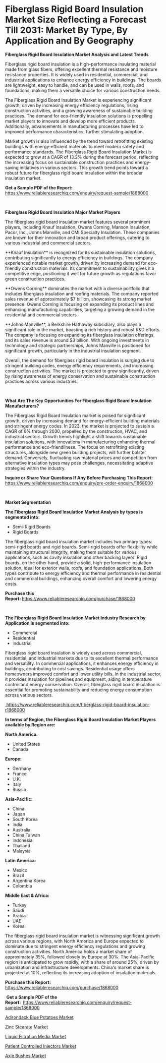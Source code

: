 <p><h1>Fiberglass Rigid Board Insulation Market Size Reflecting a Forecast Till 2031: Market By Type, By Application and By Geography</h1></p><p><strong>Fiberglass Rigid Board Insulation Market Analysis and Latest Trends</strong></p>
<p><p>Fiberglass rigid board insulation is a high-performance insulating material made from glass fibers, offering excellent thermal resistance and moisture resistance properties. It is widely used in residential, commercial, and industrial applications to enhance energy efficiency in buildings. The boards are lightweight, easy to handle, and can be used in walls, roofs, and foundations, making them a versatile choice for various construction needs.</p><p>The Fiberglass Rigid Board Insulation Market is experiencing significant growth, driven by increasing energy efficiency regulations, rising construction activities, and a growing awareness of sustainable building practices. The demand for eco-friendly insulation solutions is propelling market players to innovate and develop more efficient products. Additionally, advancements in manufacturing processes have led to improved performance characteristics, further stimulating adoption.</p><p>Market growth is also influenced by the trend toward retrofitting existing buildings with energy-efficient materials to meet modern safety and performance standards. The Fiberglass Rigid Board Insulation Market is expected to grow at a CAGR of 13.2% during the forecast period, reflecting the increasing focus on sustainable construction practices and energy-saving initiatives in various sectors. This growth trend points toward a robust future for fiberglass rigid board insulation within the broader insulation market.</p></p>
<p><strong>Get a Sample PDF of the Report:&nbsp;</strong> <a href="https://www.reliableresearchiq.com/enquiry/request-sample/1868000?utm_campaign=1117&utm_medium=2&utm_source=Github&utm_content=ia&utm_term=11112024&utm_id=fiberglass-rigid-board-insulation">https://www.reliableresearchiq.com/enquiry/request-sample/1868000</a></p>
<p>&nbsp;</p>
<p><strong>Fiberglass Rigid Board Insulation Major Market Players</strong></p>
<p><p>The fiberglass rigid board insulation market features several prominent players, including Knauf Insulation, Owens Corning, Manson Insulation, Pacor, Inc., Johns Manville, and CMI Specialty Insulation. These companies are known for their innovation and broad product offerings, catering to various industrial and commercial sectors.</p><p>**Knauf Insulation** is recognized for its sustainable insulation solutions, contributing significantly to energy efficiency in buildings. The company experienced notable market growth, driven by increasing demand for eco-friendly construction materials. Its commitment to sustainability gives it a competitive edge, positioning it well for future growth as regulations favor green construction practices.</p><p>**Owens Corning** dominates the market with a diverse portfolio that includes fiberglass insulation and roofing materials. The company reported sales revenue of approximately $7 billion, showcasing its strong market presence. Owens Corning is focusing on expanding its product lines and enhancing manufacturing capabilities, targeting a growing demand in the residential and commercial sectors.</p><p>**Johns Manville**, a Berkshire Hathaway subsidiary, also plays a significant role in the market, boasting a rich history and robust R&D efforts. The company is focusing on expanding its fiberglass insulation offerings, and its sales revenue is around $3 billion. With ongoing investments in technology and strategic partnerships, Johns Manville is positioned for significant growth, particularly in the industrial insulation segment.</p><p>Overall, the demand for fiberglass rigid board insulation is surging due to stringent building codes, energy efficiency requirements, and increasing construction activities. The market is projected to grow significantly, driven by rising awareness of energy conservation and sustainable construction practices across various industries.</p></p>
<p>&nbsp;</p>
<p><strong>What Are The Key Opportunities For Fiberglass Rigid Board Insulation Manufacturers?</strong></p>
<p><p>The Fiberglass Rigid Board Insulation market is poised for significant growth, driven by increasing demand for energy-efficient building materials and stringent energy codes. In 2023, the market is projected to sustain a CAGR of 6% through 2030, propelled by the construction, HVAC, and industrial sectors. Growth trends highlight a shift towards sustainable insulation solutions, with innovations in manufacturing enhancing thermal performance and eco-friendliness. The focus on retrofitting existing structures, alongside new green building projects, will further bolster demand. Conversely, fluctuating raw material prices and competition from alternative insulation types may pose challenges, necessitating adaptive strategies within the industry.</p></p>
<p><strong>Inquire or Share Your Questions If Any Before Purchasing This Report:</strong> <a href="https://www.reliableresearchiq.com/enquiry/pre-order-enquiry/1868000?utm_campaign=1117&utm_medium=2&utm_source=Github&utm_content=ia&utm_term=11112024&utm_id=fiberglass-rigid-board-insulation">https://www.reliableresearchiq.com/enquiry/pre-order-enquiry/1868000</a></p>
<p>&nbsp;</p>
<p><strong>Market Segmentation</strong></p>
<p><strong>The Fiberglass Rigid Board Insulation Market Analysis by types is segmented into:</strong></p>
<p><ul><li>Semi-Rigid Boards</li><li>Rigid Boards</li></ul></p>
<p><p>The fiberglass rigid board insulation market includes two primary types: semi-rigid boards and rigid boards. Semi-rigid boards offer flexibility while maintaining structural integrity, making them suitable for various applications, such as cavity insulation and other backing layers. Rigid boards, on the other hand, provide a solid, high-performance insulation solution, ideal for exterior walls, roofs, and foundation applications. Both types contribute to energy efficiency and thermal performance in residential and commercial buildings, enhancing overall comfort and lowering energy costs.</p></p>
<p><strong>Purchase this Report:&nbsp;</strong><a href="https://www.reliableresearchiq.com/purchase/1868000?utm_campaign=1117&utm_medium=2&utm_source=Github&utm_content=ia&utm_term=11112024&utm_id=fiberglass-rigid-board-insulation">https://www.reliableresearchiq.com/purchase/1868000</a></p>
<p>&nbsp;</p>
<p><strong>The Fiberglass Rigid Board Insulation Market Industry Research by Application is segmented into:</strong></p>
<p><ul><li>Commercial</li><li>Residential</li><li>Industrial</li></ul></p>
<p><p>Fiberglass rigid board insulation is widely used across commercial, residential, and industrial markets due to its excellent thermal performance and versatility. In commercial applications, it enhances energy efficiency in buildings, contributing to cost savings. Residential usage offers homeowners improved comfort and lower utility bills. In the industrial sector, it provides insulation for pipelines and equipment, aiding in temperature control and energy conservation. Overall, fiberglass rigid board insulation is essential for promoting sustainability and reducing energy consumption across various sectors.</p></p>
<p><a href="https://www.reliableresearchiq.com/fiberglass-rigid-board-insulation-r1868000?utm_campaign=1117&utm_medium=2&utm_source=Github&utm_content=ia&utm_term=11112024&utm_id=fiberglass-rigid-board-insulation">&nbsp;https://www.reliableresearchiq.com/fiberglass-rigid-board-insulation-r1868000</a></p>
<p><strong>In terms of Region, the Fiberglass Rigid Board Insulation Market Players available by Region are:</strong></p>
<p>
    <p> <strong> North America: </strong>
        <ul>
            <li>United States</li>
            <li>Canada</li>
        </ul>
        </p> 
    <p> <strong> Europe: </strong>
        <ul>
            <li>Germany</li>
            <li>France</li>
            <li>U.K.</li>
            <li>Italy</li>
            <li>Russia</li>
        </ul>
        </p> 
    <p> <strong> Asia-Pacific: </strong>
        <ul>
            <li>China</li>
            <li>Japan</li>
            <li>South Korea</li>
            <li>India</li>
            <li>Australia</li>
            <li>China Taiwan</li>
            <li>Indonesia</li>
            <li>Thailand</li>
            <li>Malaysia</li>
        </ul>
        </p> 
    <p> <strong> Latin America: </strong>
        <ul>
            <li>Mexico</li>
            <li>Brazil</li>
            <li>Argentina Korea</li>
            <li>Colombia</li>
        </ul>
        </p> 
    <p> <strong> Middle East & Africa: </strong>
        <ul>
            <li>Turkey</li>
            <li>Saudi</li>
            <li>Arabia</li>
            <li>UAE</li>
            <li>Korea</li>
        </ul>
    </p>
    </p>
<p><p>The fiberglass rigid board insulation market is witnessing significant growth across various regions, with North America and Europe expected to dominate due to stringent energy efficiency regulations and growing construction activities. North America holds a market share of approximately 35%, followed closely by Europe at 30%. The Asia-Pacific region is anticipated to grow rapidly, with a share of around 25%, driven by urbanization and infrastructure developments. China's market share is projected at 10%, reflecting its increasing adoption of insulation materials.</p></p>
<p><strong>Purchase this Report: </strong><a href="https://www.reliableresearchiq.com/purchase/1868000?utm_campaign=1117&utm_medium=2&utm_source=Github&utm_content=ia&utm_term=11112024&utm_id=fiberglass-rigid-board-insulation">https://www.reliableresearchiq.com/purchase/1868000</a></p>
<p>&nbsp;<strong>Get a Sample PDF of the Report:&nbsp;&nbsp;</strong><a href="https://www.reliableresearchiq.com/enquiry/request-sample/1868000?utm_campaign=1117&utm_medium=2&utm_source=Github&utm_content=ia&utm_term=11112024&utm_id=fiberglass-rigid-board-insulation">https://www.reliableresearchiq.com/enquiry/request-sample/1868000</a></p>
<p><strong></strong></p>
<p><p><a href="https://www.linkedin.com/pulse/adirondack-blue-potatoes-market-maturity-analysis-regional-k47hf?utm_campaign=1117&utm_medium=2&utm_source=Github&utm_content=ia&utm_term=11112024&utm_id=fiberglass-rigid-board-insulation">Adirondack Blue Potatoes Market</a></p><p><a href="https://github.com/kiara3n0pau/Market-Research-Report-List-1/blob/main/zinc-stearate-market.md?utm_campaign=1117&utm_medium=2&utm_source=Github&utm_content=ia&utm_term=11112024&utm_id=fiberglass-rigid-board-insulation">Zinc Stearate Market</a></p><p><a href="https://github.com/rieuydbalon3b/Market-Research-Report-List-1/blob/main/liquid-filtration-media-market.md?utm_campaign=1117&utm_medium=2&utm_source=Github&utm_content=ia&utm_term=11112024&utm_id=fiberglass-rigid-board-insulation">Liquid Filtration Media Market</a></p><p><a href="https://issuu.com/reportprime-2/docs/patient-controlled-injectors-market_9561d8f2c3ae00?utm_campaign=1117&utm_medium=2&utm_source=Github&utm_content=ia&utm_term=11112024&utm_id=fiberglass-rigid-board-insulation">Patient Controlled Injectors Market</a></p><p><a href="https://www.linkedin.com/pulse/axle-bushes-industry-resonance-137-amplification-across-domains-dqlce?utm_campaign=1117&utm_medium=2&utm_source=Github&utm_content=ia&utm_term=11112024&utm_id=fiberglass-rigid-board-insulation">Axle Bushes Market</a></p></p>